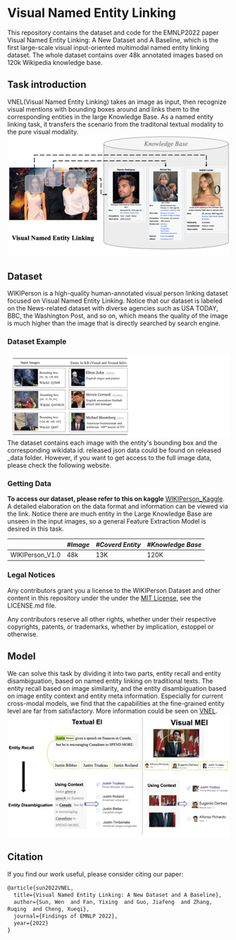 <!--
 * @Author: swx6868752 swx6868752@163.com
 * @Date: 2022-11-10 14:50:32
 * @LastEditors: swx6868752 swx6868752@163.com
 * @LastEditTime: 2023-04-16 21:46:51
 * @FilePath: /ChatgptInTable/Users/jerrysun/Downloads/VNEL-main/README.md
 * @Description: 这是默认设置,请设置`customMade`, 打开koroFileHeader查看配置 进行设置: https://github.com/OBKoro1/koro1FileHeader/wiki/%E9%85%8D%E7%BD%AE
-->
# Visual Named Entity Linking
This repository contains the dataset and code for the EMNLP2022 paper Visual Named Entity Linking: A New Dataset and A Baseline, which is the first large-scale visual input-oriented multimodal named entity linking dataset. The whole dataset contains over 48k annotated images based on 120k Wikipedia knowledge base.

## Task introduction
VNEL(Visual Named Entity Linking) takes an image as input, then recognize visual mentions with bounding boxes around and links them to the corresponding entities in the large Knowledge Base. As a named entity linking task, it transfers the scenario from the traditonal textual modality to the pure visual modality.
![VNEL](VNEL.png)


## Dataset
WIKIPerson is a high-quality human-annotated visual person linking dataset focused on Visual Named Entity Linking. Notice that our dataset is labeled on the News-related dataset with diverse agencies such as USA TODAY, BBC, the Washington Post, and so on, which means the quality of the image is much higher than the image that is directly searched by search engine. 

### Dataset Example
![Example](Example.png)
The dataset contains each image with the entity's bounding box and the corresponding wikidata id. released json data could be found on released _data folder. However, if you want to get access to the full image data, please check the following website.



### Getting Data

**To access our dataset, please refer to this on kaggle** [WIKIPerson_Kaggle](https://www.kaggle.com/datasets/93a786232004244042464295be2cd68cd43a9dfa00b9d17d339b40171cfa6bdf). A detailed elaboration on the data format and information can be viewed via the link. Notice there are much entity in the Large Knowledge Base are unseen in the input images, so a general Feature Extraction Model is desired in this task. 

|                 | *#Image* | *#Coverd Entity* | *#Knowledge Base* |
| --------------- | -------- | ---------------- | ----------------- |
| WIKIPerson_V1.0 | 48k      | 13K              | 120K              |

### Legal Notices
Any contributors grant you a license to the WIKIPerson Dataset and other content in this repository under the under the [MIT License](https://opensource.org/licenses/MIT), see the LICENSE.md file.

Any contributors reserve all other rights, whether under their respective copyrights, patents, or trademarks, whether by implication, estoppel or otherwise.

## Model
We can solve this task by dividing it into two parts, entity recall and entity disambiguation, based on named entity linking on traditional texts. The entity recall based on image similarity, and the entity disambiguation based on image entity context and entity meta information. Especially for current cross-modal models, we find that the capabilities at the fine-grained entity level are far from satisfactory. More information could be seen on [VNEL](https://aclanthology.org/2022.findings-emnlp.178/).
![Model](model.png)



## Citation

If you find our work useful, please consider citing our paper:
```
@article{sun2022VNEL,
  title={Visual Named Entity Linking: A New Dataset and A Baseline},
  author={Sun, Wen  and Fan, Yixing  and Guo, Jiafeng  and Zhang, Ruqing  and Cheng, Xueqi},
  journal={Findings of EMNLP 2022},
  year={2022}
}
```